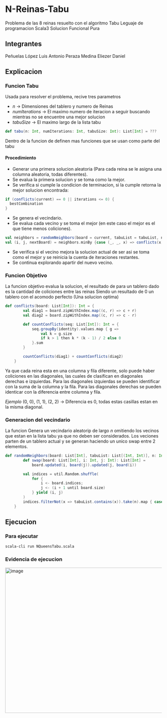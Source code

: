 # N-Reinas-Tabu
Problema de las 8 reinas resuelto con el algoritmo Tabu
Leguaje de programacion Scala3
Solucion Funcional Pura

## Integrantes
Peñuelas López Luis Antonio
Peraza Medina Eliezer Daniel

## Explicacion

### Funcion Tabu
Usada para resolver el problema, recive tres parametros
- *n* -> Dimensiones del tablero y numero de Reinas
- *numIterations* -> El maximo numero de iteracion a seguir buscando mientras no se encuentre una mejor solucion
- *tabuSize* -> El maximo largo de la lista tabu

``` Scala
def tabu(n: Int, numIterations: Int, tabuSize: Int): List[Int] = ???

```

Dentro de la funcion de definen mas funciones que se usan como parte del tabu

#### Procedimiento
- Generar una primera solucion aleatoria (Para cada reina se le asigna una columna aleatoria, todas diferentes).
- Se evalua la primera solucion y se toma como la mejor.
- Se verifica si cumple la condicion de terminacion, si la cumple retorna la mejor solucion encontrada:
``` Scala
if (conflicts(current) == 0 || iterations <= 0) {
  bestCombination
}
```
- Se genera el vecindario.
- Se evalua cada vecino y se toma el mejor (en este caso el mejor es el que tiene menos coliciones).
``` Scala
val neighbors = randomNeighbors(board = current, tabuList = tabuList, n = n)
val (i, j, nextBoard) = neighbors.minBy {case (_, _, x) => conflicts(x)}
```
- Se verifica si el vecino mejora la solucion actual de ser asi se toma como el mejor y se reinicia la cuenta de iteraciones restantes.
- Se continua explorando apartir del nuevo vecino. 

### Funcion Objetivo
La funcion objetivo evalua la solucion, el resultado de para un tablero dado es la cantidad de coliciones entre las reinas
Siendo un resultado de 0 un tablero con el acomodo perfecto (Una solucion optima)

``` Scala
def conflicts(board: List[Int]): Int = {
        val diag1 = board.zipWithIndex.map((c, r) => c + r)
        val diag2 = board.zipWithIndex.map((c, r) => c - r)

        def countConflicts(seq: List[Int]): Int = {
            seq.groupBy(identity).values.map { g =>
                val k = g.size
                if k > 1 then k * (k - 1) / 2 else 0
            }.sum
        }

        countConflicts(diag1) + countConflicts(diag2)
    }
```
Ya que cada reina esta en una columna y fila diferente, solo puede haber coliciones en las diagonales, las cuales de clasifican en diagonales derechas e izquierdas.
Para las diagonales izquierdas se pueden identificar con la suma de la columna y la fila.
Para las diagonales derechas se pueden identicar con la diferencia entre columna y fila.

*Ejemplo*
(0, 0), (1, 1), (2, 2) -> Diferencia es 0, todas estas casillas estan en la misma diagonal.

### Generacion del vecindario

La funcion Genera un vecindario aleatorip de largo *n* omitiendo los vecinos que estan en la lista tabu ya que no deben ser considerados.
Los veciones parten de un tablero actual y se generan haciendo un unico swap entre 2 elementos.

``` Scala
def randomNeighbors(board: List[Int], tabuList: List[(Int, Int)], n: Int): List[(Int, Int, List[Int])] = {
        def swap(board: List[Int], i: Int, j: Int): List[Int] =
            board.updated(i, board(j)).updated(j, board(i))

        val indices = util.Random.shuffle(
            for {
                i <- board.indices; 
                j <- (i + 1 until board.size) 
            } yield (i, j)
        )
        indices.filterNot(x => tabuList.contains(x)).take(n).map { case (i, j) => (i, j, swap(board, i, j)) }.toList
    }
```

## Ejecucion

### Para ejecutar
``` bash
scala-cli run NQueensTabu.scala
```

### Evidencia de ejecucion
<img width="630" height="466" alt="image" src="https://github.com/user-attachments/assets/bf36071f-cc43-4637-9622-5b1ed881fe7f" />
